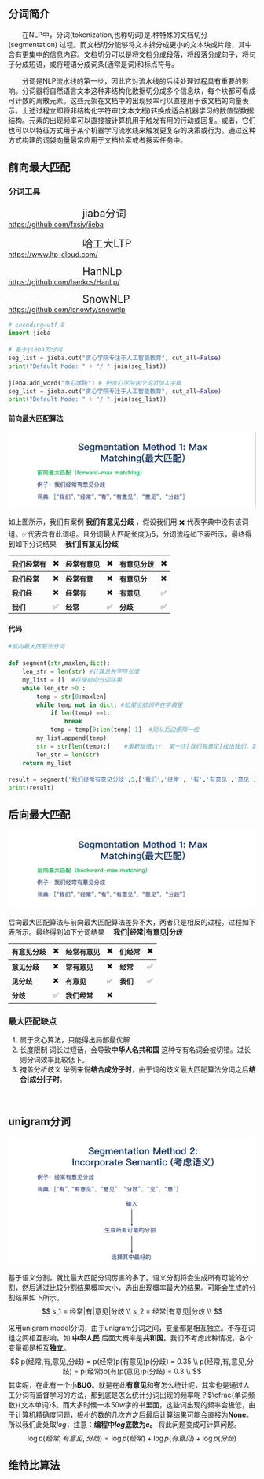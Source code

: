 ## 分词简介

&emsp;&emsp;在NLP中，分词(tokenization,也称切词)是.种特殊的文档切分 (segmentation) 过程。而文档切分能够将文本拆分成更小的文本块或片段，其中含有更集中的信息内容。文档切分可以是将文档分成段落，将段落分成句子，将句子分成短语，或将短语分成词条(通常是词)和标点符号。

&emsp;&emsp;分词是NLP流水线的第一步，因此它对流水线的后续处理过程具有重要的影响。分词器将自然语言文本这种非结构化数据切分成多个信息块，每个块都可看成可计数的离散元素。这些元架在文档中的出现频率可以直接用于该文档的向量表示。上述过程立即将非结构化字符审(文本文档)转换成适合机器学习的数值型数据结构。元素的出现频率可以直接被计算机用于触发有用的行动或回复。或者，它们也可以以特征方式用于某个机器学习流水线来触发更复杂的决策或行为。通过这种方式构建的词袋向量最常应用于文档检索或者搜索任务中。



## 前向最大匹配

### 分词工具

<a style="font-size:150%;display: block;padding-left: 30%;">jiaba分词
    &emsp;https://github.com/fxsjy/jieba</a>

<a style="font-size:150%;display: block;padding-left: 30%;">哈工大LTP&emsp;https://www.ltp-cloud.com/</a>

<a width=500px  style="magin-left:50px;font-size:150%;display: block;padding-left: 30%;" >HanNLp&emsp;https://github.com/hankcs/HanLp/</a>

<a style="font-size:150%;display: block;padding-left: 30%;">SnowNLP&emsp;https://github.com/isnowfy/snownlp</a>



```python
# encoding=utf-8
import jieba

# 基于jieba的分词
seg_list = jieba.cut("贪心学院专注于人工智能教育", cut_all=False)
print("Default Mode: " + "/ ".join(seg_list))  

jieba.add_word("贪心学院") # 把贪心学院这个词添加入字典
seg_list = jieba.cut("贪心学院专注于人工智能教育", cut_all=False)
print("Default Mode: " + "/ ".join(seg_list)) 
```



#### 前向最大匹配算法

![](res/chapter3-2.png)

如上图所示，我们有案例  **我们有意见分歧** ，假设我们用 ✖️ 代表字典中没有该词组。✅代表含有此词组。且分词最大匹配长度为5，分词流程如下表所示，最终得到如下分词结果&emsp;  **我们|有意见|分歧**

| 我们经常有   | ✖️    | 经常有意见   | ✖️    | 有意见分歧   | ✖️    |
| :----------- | ---- | ------------ | ---- | ------------ | ---- |
| **我们经常** | ✖️    | **经常有意** | ✖️    | **有意见分** | ✖️    |
| **我们经**   | ✖️    | **经常有**   | ✖️    | **有意见**   | ✅    |
| **我们**     | ✅    | **经常**     | ✅    | **分歧**     | ✅    |

#### 代码

```python
#前向最大匹配法分词
 
def segment(str,maxlen,dict):
    len_str = len(str) #计算总共字符长度
    my_list = []  #存储前向分词结果
    while len_str >0 :
        temp = str[0:maxlen]
        while temp not in dict: #如果当前词不在字典里
            if len(temp) ==1:
                break
            temp = temp[0:len(temp)-1]  #则从后边删除一位
        my_list.append(temp)
        str = str[len(temp):]    #重新赋值str  第一次[我们有意见]找出我们，第二次剔除掉我们，这里用切片的方式剔除。
        len_str = len(str)
    return my_list
 
result = segment('我们经常有意见分歧',5,['我们','经常', '有','有意见','意见','分歧'])
print(result)
```

## 后向最大匹配

![](res/chapter3-3.png)

后向最大匹配算法与前向最大匹配算法差异不大，两者只是相反的过程。过程如下表所示。最终得到如下分词结果 &emsp;**我们|经常|有意见|分歧**

| **有意见分歧** | ✖️    | 经常有意见   | ✖️    | **们经常** | ✖️    |
| -------------- | ---- | ------------ | ---- | ---------- | ---- |
| **意见分歧**   | ✖️    | **常有意见** | ✖️    | **经常**   | ✅    |
| **见分歧**     | ✖️    | **有意见**   | ✅    | **我们**   | ✅    |
| **分歧**       | ✅    | **我们经常** | ✖️    |            |      |

### 最大匹配缺点



1. 属于贪心算法，只能得出局部最优解
2. 长度限制 词长过短话，会导致**中华人名共和国** 这种专有名词会被切错。过长则分词效率比较低下。
3. 掩盖分析歧义 举例来说**结合成分子时**，由于词的歧义最大匹配算法分词之后**结合|成分|子时**。

​	

## unigram分词

![](res/chapter3-5.png)

基于语义分割，就比最大匹配分词厉害的多了。语义分割将会生成所有可能的分割，然后通过比较分割结果概率大小，选出出现概率最大的结果。可能会生成的分割结果如下所示。
$$
s_1 = 经常|有|意见|分歧 \\
s_2 = 经常|有意见|分歧 \\
$$

采用unigram model分词，由于unigram分词之间，变量都是相互独立。不存在词组之间相互影响。如 **中华人民** 后面大概率是**共和国**。我们不考虑此种情况，各个变量都是相互**独立**。
$$
p(经常,有,意见,分歧) = p(经常)p(有意见)p(分歧) = 0.35 \\
p(经常,有,意见,分歧) = p(经常)p(有)p(意见)p(分歧) = 0.3  \\
$$
其实呢，在此有一个小**BUG**。就是在此**有意见**和**有**怎么统计呢，其实也是通过人工分词有监督学习的方法，那到底是怎么统计分词出现的频率呢？$\cfrac{单词频数}{文本单词}$。而大多时候一本$50w$字的书里面，这些词出现的频率会极低，由于计算机精确度问题，极小的数的几次方之后最后计算结果可能会直接为**None**。所以我们此处取$log$，注意：**编程中$log$底数为$e$。** 将此问题变成可计算问题。
$$
\log p(经常,有意见,分歧)= \log p(经常) + \log p(有意见) + \log p(分歧)
$$

## 维特比算法

